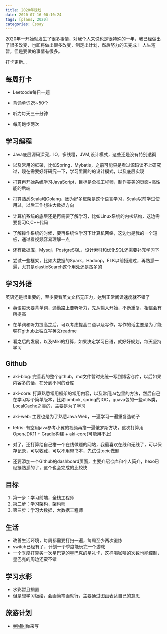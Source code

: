 ```yaml
---
title: 2020年规划
date: 2020-07-16 00:10:24
tags: [plans, 2020]
categories: Essay
---
```


2020年一开始就发生了很多事情，对我个人来说也是很特殊的一年，我已经做出了很多改变，也即将做出很多改变，制定出计划，然后努力的去完成！
人生短暂，但是要做的事情有很多。

打卡更新...
<!-- more -->

## 每周打卡

* Leetcode每日一题

* 背诵单词25~50个

* 听力每天三十分钟

* 每周跑步两次

## 学习编程

* Java底层源码深究，IO，多线程，JVM,设计模式，这些还是没有特别透彻

* 以及常用的框架，比如Spring，Mybatis，之前可能只是看过源码谈不上研究过，现在需要好好研究一下，学习里面的的设计模式，以及底层实现

* 打算再开始系统学习JavaScript，目标是全栈工程师，制作美美的页面+高性能的后端

* 打算熟悉Scala和Golang，因为好多框架是这个语言学习，Scala以前学过使用过，以后工作想往大数据方向

* 计算机系统的底层还是再需要了解学习，比如Linux系统的内核结构，这边需要复习C,C++代码

* 了解操作系统的时候，要再系统性学习下计算机网络，这边也是我的一个短板，通过看视频容易理解一点

* 还有数据库，Mysql，PostgreSQL，设计索引和优化SQL还需要补充学习下

* 尝试一些框架，比如大数据的Spark，Hadoop，ELK以前搭建过，再熟悉一遍，尤其是elasticSearch这个用处还是蛮多的

## 学习外语

英语还是很重要的，至少要看英文文档无压力，达到正常阅读速度就不错了

* 英语每天要背单词，通勤路上要听听力，先从输入开始，不断重复，相信会有所提高

* 在单词和听力提高之后，可以考虑提高口语以及写作，写作的话主要是为了能够在github上独立写英文readme

* 看之后的发展，以及Miki的打算，如果决定学习日语，就好好规划，每天坚持学习

## Github

* aki-blog: 完善我的整个github，md文件暂时先统一写到博客仓库，以后如果内容多的话，在分到不同的仓库

* aki-core: 打算熟悉常用框架的常用内容，以及常用jar包里的方法，然后自己在学习写个简单版本，比如lombok, spring的IOC，guava包的一些utils类，LocalCache之类的，主要是为了学习

* aki-web: 主要也是为了熟悉Java Web，一遍学习一遍重复造轮子

* tetris: 有空用java参考小翼的视频再撸一遍俄罗斯方块，这次打算用 OpenJDK11 + Gradle构建 + aki-core(可能用不上)

* 对了，还打算给自己橹一个在线做题的网站，我最喜欢在线和无线了，可以保存记录，可以收藏，可以不用带书本，先试试toeic做题

* 还要添加一个Github的dashboard页面，主要介绍仓库和个人简介，hexo已经挺熟悉的了，这个也会完成的比较快

## 目标

1. 第一步：学习前端，全栈工程师
2. 第二步：学习架构，架构师
3. 第三步：学习大数据，大数据工程师

## 生活

* 改善生活环境，每周都需要打扫一遍，每周至少两次锻炼
* switch已经有了，计划一个季度能玩完一个游戏
* 一个季度打算买一次星巴克的星巴克的星礼卡，这样喝咖啡的次数也能控制，星巴克的周边还蛮不错

## 学习水彩

* 水彩暂且搁置
* 但是想学习板绘，会画简笔画就行，主要通过图画表达自己的意思

## 旅游计划

* [@Miki](https://miki.red)你来写
